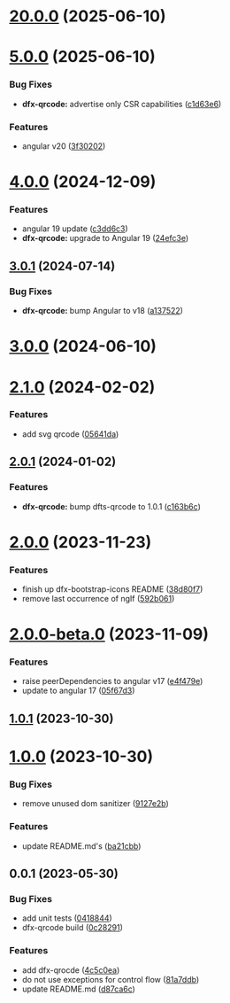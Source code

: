  
# [20.0.0](https://github.com/Dafnik/dfts-common/compare/dfx-qrcode-5.0.0...dfx-qrcode-20.0.0) (2025-06-10)



# [5.0.0](https://github.com/Dafnik/dfts-common/compare/dfx-qrcode-4.0.0...dfx-qrcode-5.0.0) (2025-06-10)


### Bug Fixes

* **dfx-qrcode:** advertise only CSR capabilities ([c1d63e6](https://github.com/Dafnik/dfts-common/commit/c1d63e654e2d91de14c62a8c6006f34ca4a94f7a))


### Features

* angular v20 ([3f30202](https://github.com/Dafnik/dfts-common/commit/3f302022d92a77ca080bdcc0404ba06cceed4cc8))



# [4.0.0](https://github.com/Dafnik/dfts-common/compare/dfx-qrcode-3.0.1...dfx-qrcode-4.0.0) (2024-12-09)


### Features

* angular 19 update ([c3dd6c3](https://github.com/Dafnik/dfts-common/commit/c3dd6c3ff92ceb701fafae3f65eee559b686f7dc))
* **dfx-qrcode:** upgrade to Angular 19 ([24efc3e](https://github.com/Dafnik/dfts-common/commit/24efc3edc242300eab6308d390204f030ff0533e))



## [3.0.1](https://github.com/Dafnik/dfts-common/compare/dfx-qrcode-3.0.0...dfx-qrcode-3.0.1) (2024-07-14)


### Bug Fixes

* **dfx-qrcode:** bump Angular to v18 ([a137522](https://github.com/Dafnik/dfts-common/commit/a1375228b12c9b1b7521ae0b84763a65d9c55db4))



# [3.0.0](https://github.com/Dafnik/dfts-common/compare/dfx-qrcode-2.1.0...dfx-qrcode-3.0.0) (2024-06-10)



# [2.1.0](https://github.com/Dafnik/dfts-common/compare/dfx-qrcode-2.0.1...dfx-qrcode-2.1.0) (2024-02-02)

### Features

- add svg qrcode ([05641da](https://github.com/Dafnik/dfts-common/commit/05641da2f0d1bf1140cc6592f792c9ece62b9b6c))

## [2.0.1](https://github.com/Dafnik/dfts-common/compare/dfx-qrcode-2.0.0...dfx-qrcode-2.0.1) (2024-01-02)

### Features

- **dfx-qrcode:** bump dfts-qrcode to 1.0.1 ([c163b6c](https://github.com/Dafnik/dfts-common/commit/c163b6c02285b7d0c082bcbc9e607c8b64ec8b20))

# [2.0.0](https://github.com/Dafnik/dfts-common/compare/dfx-qrcode-2.0.0-beta.0...dfx-qrcode-2.0.0) (2023-11-23)

### Features

- finish up dfx-bootstrap-icons README ([38d80f7](https://github.com/Dafnik/dfts-common/commit/38d80f72b44b217c41f44ff83c92d8e88cf6b4d1))
- remove last occurrence of ngIf ([592b061](https://github.com/Dafnik/dfts-common/commit/592b061b776843a632c86b905402216d0cec1151))

# [2.0.0-beta.0](https://github.com/Dafnik/dfts-common/compare/dfx-qrcode-1.0.1...dfx-qrcode-2.0.0-beta.0) (2023-11-09)

### Features

- raise peerDependencies to angular v17 ([e4f479e](https://github.com/Dafnik/dfts-common/commit/e4f479e25115e07c3ab9c02178e9ef424daa5c0c))
- update to angular 17 ([05f67d3](https://github.com/Dafnik/dfts-common/commit/05f67d3dd9e2798357c6e429fa3a84b99abed42a))

## [1.0.1](https://github.com/Dafnik/dfts-common/compare/dfx-qrcode-1.0.0...dfx-qrcode-1.0.1) (2023-10-30)

# [1.0.0](https://github.com/Dafnik/dfts-common/compare/dfx-qrcode-0.0.1...dfx-qrcode-1.0.0) (2023-10-30)

### Bug Fixes

- remove unused dom sanitizer ([9127e2b](https://github.com/Dafnik/dfts-common/commit/9127e2baa12e9d0daabd7768431c73869844d715))

### Features

- update README.md's ([ba21cbb](https://github.com/Dafnik/dfts-common/commit/ba21cbb6c9baa00accc1c17f7211dc2d0deed9e4))

## 0.0.1 (2023-05-30)

### Bug Fixes

- add unit tests ([0418844](https://github.com/Dafnik/dfts-common/commit/04188449d37fdb4c5201e8f2b572e7b4a7a6d6d9))
- dfx-qrcode build ([0c28291](https://github.com/Dafnik/dfts-common/commit/0c282915daa13054a3831b3413f865dd8f249928))

### Features

- add dfx-qrocde ([4c5c0ea](https://github.com/Dafnik/dfts-common/commit/4c5c0eac0af679fb60148ca9ad246f46c76ef915))
- do not use exceptions for control flow ([81a7ddb](https://github.com/Dafnik/dfts-common/commit/81a7ddbc6d33ee95375a8702470a84e591371403))
- update README.md ([d87ca6c](https://github.com/Dafnik/dfts-common/commit/d87ca6c5f7bc9ee3bcbb8d65e8e0b44f0d2d7806))
